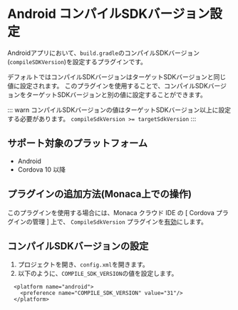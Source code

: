 # Android コンパイルSDKバージョン設定

Androidアプリにおいて、`build.gradle`のコンパイルSDKバージョン(`compileSDKVersion`)を設定するプラグインです。

デフォルトではコンパイルSDKバージョンはターゲットSDKバージョンと同じ値に設定されます。
このプラグインを使用することで、コンパイルSDKバージョンをターゲットSDKバージョンと別の値に設定することができます。

::: warn
コンパイルSDKバージョンの値はターゲットSDKバージョン以上に設定する必要があります。
`compileSdkVersion >= targetSdkVersion`
:::

## サポート対象のプラットフォーム

- Android
- Cordova 10 以降

## プラグインの追加方法(Monaca上での操作)

このプラグインを使用する場合には、Monaca クラウド IDE の [ Cordova プラグインの管理 ] 上で、
`CompileSdkVersion` プラグインを[有効](https://ja.docs.monaca.io/products_guide/monaca_ide/dependencies/cordova_plugin#cordova-puraguin-noinpto)にします。

## コンパイルSDKバージョンの設定

1. プロジェクトを開き、`config.xml`を開きます。
2. 以下のように、`COMPILE_SDK_VERSION`の値を設定します。
```
  <platform name="android">
    <preference name="COMPILE_SDK_VERSION" value="31"/>
  </platform>
```
